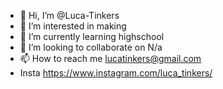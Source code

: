 - 👋 Hi, I’m @Luca-Tinkers
- 👀 I’m interested in making
- 🌱 I’m currently learning highschool
- 💞️ I’m looking to collaborate on N/a
- 📫 How to reach me lucatinkers@gmail.com
- Insta https://www.instagram.com/luca_tinkers/

<!---
Luca-Tinkers/Luca-Tinkers is a ✨ special ✨ repository because its `README.md` (this file) appears on your GitHub profile.
You can click the Preview link to take a look at your changes.
--->
